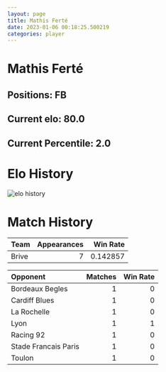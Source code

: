 ```yaml
---  
layout: page  
title: Mathis Ferté  
date: 2023-01-06 00:18:25.500219  
categories: player  
---
```

# Mathis Ferté

## Positions: FB

## Current elo: 80.0

## Current Percentile: 2.0

# Elo History


![elo history](history_MathisFerté.png)
# Match History


| Team   |   Appearances |   Win Rate |
|:-------|--------------:|-----------:|
| Brive  |             7 |   0.142857 |

| Opponent             |   Matches |   Win Rate |
|:---------------------|----------:|-----------:|
| Bordeaux Begles      |         1 |          0 |
| Cardiff Blues        |         1 |          0 |
| La Rochelle          |         1 |          0 |
| Lyon                 |         1 |          1 |
| Racing 92            |         1 |          0 |
| Stade Francais Paris |         1 |          0 |
| Toulon               |         1 |          0 |